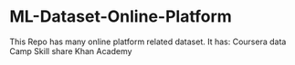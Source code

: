 # ML-Dataset-Online-Platform


This Repo has many online platform related dataset. 
It has:
Coursera
data Camp
Skill share
Khan Academy
